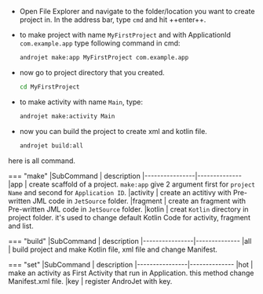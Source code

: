 
- Open File Explorer and navigate to the folder/location you want to create project in. In the address bar, type `cmd` and hit ++enter++.

- to make project with name `MyFirstProject` and with ApplicationId `com.example.app` type following command in cmd:
    ``` bash
    androjet make:app MyFirstProject com.example.app
    ```
- now go to project directory that you created.
    ``` bash
    cd MyFirstProject
    ```

- to make activity with name `Main`, type:
    ``` bash
    androjet make:activity Main
    ```

- now you can build the project to create xml and kotlin file.
    ``` bash
    androjet build:all
    ```


here is all command.

=== "make"
    |SubCommand   | description
    |----------------|--------------
    |app             |  create scaffold of a project. `make:app` give 2 argument first for `project Name` and second for `Application ID`.
    |activity        |  create an actitivy with Pre-written JML code in `JetSource` folder.
    |fragment        |  create an fragment with Pre-written JML code in `JetSource` folder.
    |kotlin          |  creat `Kotlin` directory in project folder. it's used to change default Kotlin Code for activity, fragment and list.

=== "build"
    |SubCommand      | description
    |----------------|--------------
    |all             |  build project and make Kotlin file, xml file and change Manifest.

=== "set"
    |SubCommand      | description
    |----------------|--------------
    |hot             |  make an activity as First Activity that run in Application. this method change Manifest.xml file.
    |key             |  register AndroJet with key.
